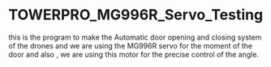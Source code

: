 # TOWERPRO_MG996R_Servo_Testing
this is the program to make the Automatic door opening and closing system of the drones and we are using the MG996R servo for the moment of the door and also , we are using this motor for the precise control of the angle.
